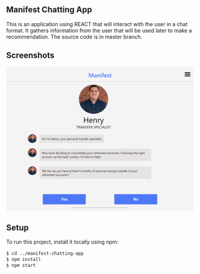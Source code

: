 ## Manifest Chatting App
This is an application using REACT that will interact with the user in a chat format. It gathers information from the user that will be used later to make a recommendation. The source code is in master branch.

## Screenshots
![Manifest screenshot](./img/manifestAppScreenshot.png)

## Setup
To run this project, install it locally using npm:

```
$ cd ../manifest-chatting-app
$ npm install
$ npm start

